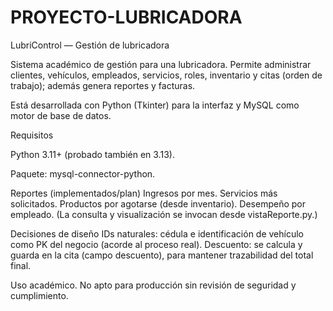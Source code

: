 # PROYECTO-LUBRICADORA
LubriControl — Gestión de lubricadora

Sistema académico de gestión para una lubricadora. Permite administrar clientes, vehículos, empleados, servicios, roles, inventario y citas (orden de trabajo); además genera reportes y facturas.

Está desarrollada con Python (Tkinter) para la interfaz y MySQL como motor de base de datos.

Requisitos

Python 3.11+ (probado también en 3.13).

Paquete: mysql-connector-python.

Reportes (implementados/plan)
Ingresos por mes.
Servicios más solicitados.
Productos por agotarse (desde inventario).
Desempeño por empleado.
(La consulta y visualización se invocan desde vistaReporte.py.)

Decisiones de diseño
IDs naturales: cédula e identificación de vehículo como PK del negocio (acorde al proceso real).
Descuento: se calcula y guarda en la cita (campo descuento), para mantener trazabilidad del total final.

Uso académico. No apto para producción sin revisión de seguridad y cumplimiento.

